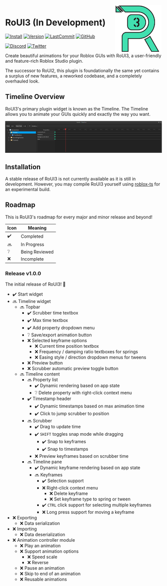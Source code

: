 <img width="30%" image-rendering="crisp-edges" src="./assets/logo-0.5x.png" align="right">

# RoUI3 (In Development)

[![Install](https://img.shields.io/badge/install-RoUI3-inactive?style=flat-square)](#)
[![Version](https://img.shields.io/github/package-json/v/astrealRBLX/RoUI3?color=blueviolet&style=flat-square)](#)
[![LastCommit](https://img.shields.io/github/last-commit/astrealRBLX/RoUI3?color=green&style=flat-square)](#)
[![GitHub](https://img.shields.io/github/license/astrealRBLX/RoUI3?style=flat-square)](#)

[![Discord](https://img.shields.io/discord/826998257548132373?label=discord&style=flat-square)](https://discord.gg/adX793grNf)
[![Twitter](https://img.shields.io/twitter/follow/astrealdev?color=blue&style=flat-square)](https://twitter.com/intent/follow?original_referer=https%3A%2F%2Fpublish.twitter.com%2F&ref_src=twsrc%5Etfw%7Ctwcamp%5Ebuttonembed%7Ctwterm%5Efollow%7Ctwgr%5Eastrealdev&region=follow_link&screen_name=astrealdev) 

Create beautiful animations for your Roblox GUIs with RoUI3, a user-friendly and feature-rich Roblox Studio plugin.

The successor to RoUI2, this plugin is foundationally the same yet contains a surplus of new features, a reworked codebase, and a completely overhauled look.

## Timeline Overview

RoUI3's primary plugin widget is known as the Timeline. The Timeline allows you to animate your GUIs quickly and exactly the way you want.

![Timeline Overview](assets/TimelineOverview.png)

## Installation

A stable release of RoUI3 is not currently available as it is still in development. However, you may compile RoUI3 yourself using [roblox-ts](https://roblox-ts.com/) for an experimental build.

<!-- You can install the latest stable release of RoUI3 directly from the Roblox marketplace [here](#). Alternatively, you can compile the source yourself using [roblox-ts](https://roblox-ts.com/) for the most recent and experimental version. -->

## Roadmap

This is RoUI3's roadmap for every major and minor release and beyond!

| Icon | Meaning           |
|------|-------------------|
| ✔️  | Completed         |
| 🔜  | In Progress       |
| ❔   | Being Reviewed    |
| ❌  | Incomplete        |


### Release v1.0.0

The initial release of RoUI3! 🥳

- ✔️ Start widget
- 🔜 Timeline widget
  - 🔜 Topbar
    - ✔️ Scrubber time textbox
    - ✔️ Max time textbox
    - ✔️ Add property dropdown menu
    - ❔ Save/export animation button
    - ❌ Selected keyframe options
      - ❌ Current time position textbox
      - ❌ Frequency / damping ratio textboxes for springs
      - ❌ Easing style / direction dropdown menus for tweens
    - ❌ Preview button
    - ❌ Scrubber automatic preview toggle button
  - 🔜 Timeline content
    - 🔜 Property list
      - ✔️ Dynamic rendering based on app state
      - ❔ Delete property with right-click context menu
    - ✔️ Timestamp header
      - ✔️ Dynamic timestamps based on max animation time
      - ✔️ Click to jump scrubber to position
    - 🔜 Scrubber
      - ✔️ Drag to update time
      - ✔️ `SHIFT` toggles snap mode while dragging
        - ✔️ Snap to keyframes
        - ✔️ Snap to timestamps
      - ❌ Preview keyframes based on scrubber time
    - 🔜 Timeline pane
      - ✔️ Dynamic keyframe rendering based on app state
      - 🔜 Keyframes
        - ✔️ Selection support
        - ❌ Right-click context menu
          - ❌ Delete keyframe
          - ❌ Set keyframe type to spring or tween
        - ✔️ `CTRL` click support for selecting multiple keyframes
        - ❌ Long press support for moving a keyframe
- ❌ Exporting
  - ❌ Data serialization
- ❌ Importing
  - ❌ Data deserialization
- ❌ Animation controller module
  - ❌ Play an animation
  - ❌ Support animation options
    - ❌ Speed scale
    - ❌ Reverse
  - ❌ Pause an animation
  - ❌ Skip to end of an animation
  - ❌ Reusable animations
